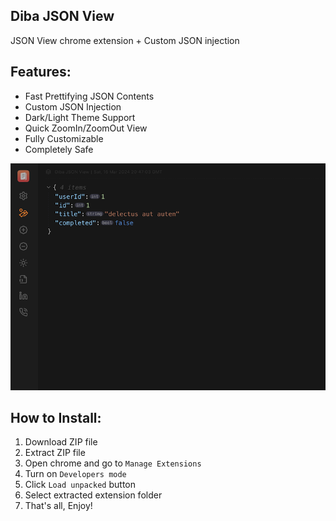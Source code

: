 ## Diba JSON View
JSON View chrome extension + Custom JSON injection

## Features:

- Fast Prettifying JSON Contents
- Custom JSON Injection
- Dark/Light Theme Support 
- Quick ZoomIn/ZoomOut View
- Fully Customizable
- Completely Safe

![Screenshot](screenshot.png)

## How to Install:
1. Download ZIP file
2. Extract ZIP file
3. Open chrome and go to `Manage Extensions`
4. Turn on `Developers mode`
5. Click `Load unpacked` button
6. Select extracted extension folder
7. That's all, Enjoy!
